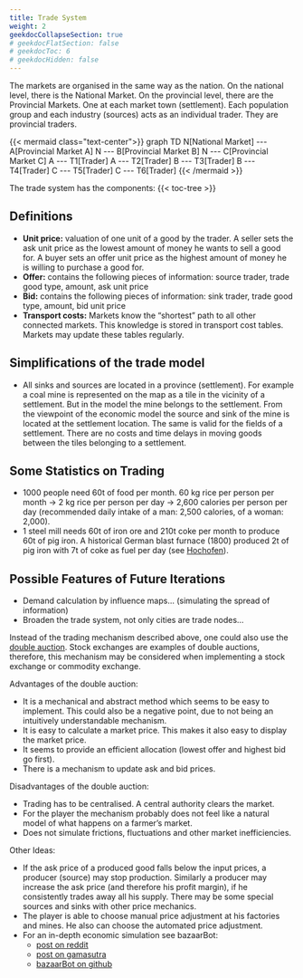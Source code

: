 ```yaml
---
title: Trade System
weight: 2
geekdocCollapseSection: true
# geekdocFlatSection: false
# geekdocToc: 6
# geekdocHidden: false
---
```


The markets are organised in the same way as the nation. On the national level, there is the National Market. On the provincial level, there are the Provincial Markets. One at each market town (settlement). Each population group and each industry (sources) acts as an individual trader. They are provincial traders.

{{< mermaid class="text-center">}}
graph TD
    N[National Market] --- A[Provincial Market A]
    N --- B[Provincial Market B]
    N --- C[Provincial Market C]
    A --- T1[Trader]
    A --- T2[Trader]
    B --- T3[Trader]
    B --- T4[Trader]
    C --- T5[Trader]
    C --- T6[Trader]
{{< /mermaid >}}

The trade system has the components:
{{< toc-tree >}}

## Definitions

* **Unit price:** valuation of one unit of a good by the trader. A seller sets the ask unit price as the lowest amount of money he wants to sell a good for. A buyer sets an offer unit price as the highest amount of money he is willing to purchase a good for.
* **Offer:** contains the following pieces of information: source trader, trade good type, amount, ask unit price
* **Bid:** contains the following pieces of information: sink trader, trade good type, amount, bid unit price
* **Transport costs:** Markets know the “shortest” path to all other connected markets. This knowledge is stored in transport cost tables. Markets may update these tables regularly.

## Simplifications of the trade model

* All sinks and sources are located in a province (settlement). For example a coal mine is represented on the map as a tile in the vicinity of a settlement. But in the model the mine belongs to the settlement. From the viewpoint of the economic model the source and sink of the mine is located at the settlement location. The same is valid for the fields of a settlement. There are no costs and time delays in moving goods between the tiles belonging to a settlement.

## Some Statistics on Trading

* 1000 people need 60t of food per month. 60 kg rice per person per month -> 2 kg rice per person per day -> 2,600 calories per person per day (recommended daily intake of a man: 2,500 calories, of a woman: 2,000).
* 1 steel mill needs 60t of iron ore and 210t coke per month to produce 60t of pig iron. A historical German blast furnace (1800) produced 2t of pig iron with 7t of coke as fuel per day (see [Hochofen](https://de.wikipedia.org/wiki/Hochofen)).

## Possible Features of Future Iterations

* Demand calculation by influence maps... (simulating the spread of information)
* Broaden the trade system, not only cities are trade nodes…

Instead of the trading mechanism described above, one could also use the [double auction](https://en.wikipedia.org/wiki/Double_auction). Stock exchanges are examples of double auctions, therefore, this mechanism may be considered when implementing a stock exchange or commodity exchange.

Advantages of the double auction:

* It is a mechanical and abstract method which seems to be easy to implement. This could also be a negative point, due to not being an intuitively understandable mechanism.
* It is easy to calculate a market price. This makes it also easy to display the market price.
* It seems to provide an efficient allocation (lowest offer and highest bid go first).
* There is a mechanism to update ask and bid prices.

Disadvantages of the double auction:

* Trading has to be centralised. A central authority clears the market.
* For the player the mechanism probably does not feel like a natural model of what happens on a farmer’s market.
* Does not simulate frictions, fluctuations and other market inefficiencies.

Other Ideas:

* If the ask price of a produced good falls below the input prices, a producer (source) may stop production. Similarly a producer may increase the ask price (and therefore his profit margin), if he consistently trades away all his supply. There may be some special sources and sinks with other price mechanics.
* The player is able to choose manual price adjustment at his factories and mines. He also can choose the automated price adjustment.
* For an in-depth economic simulation see bazaarBot:
  * [post on reddit](https://www.reddit.com/r/gamedev/comments/1fldav/bazaarbot_an_opensource_economics_engine/)
  * [post on gamasutra](https://www.gamasutra.com/blogs/LarsDoucet/20130603/193491/BazaarBot_An_OpenSource_Economics_Engine.php)
  * [bazaarBot on github](https://github.com/larsiusprime/bazaarBot)
